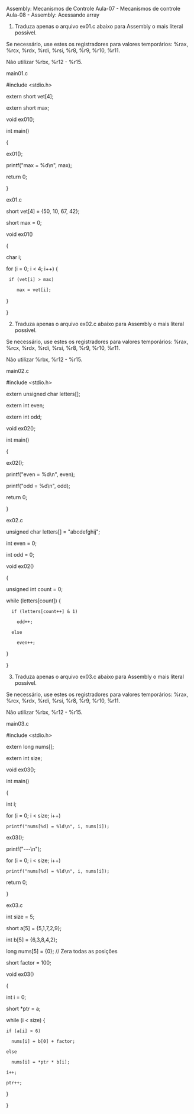 Assembly: Mecanismos de Controle
Aula-07 - Mecanismos de controle
Aula-08 - Assembly: Acessando array
1. Traduza apenas o arquivo ex01.c abaixo para Assembly o mais literal possível.

Se necessário, use estes os registradores para valores temporários: %rax, %rcx, %rdx, %rdi, %rsi, %r8, %r9, %r10, %r11.

Não utilizar %rbx, %r12 - %r15.

main01.c

#include <stdio.h>



extern short vet[4];

extern short max;



void ex01();



int main()

{

  ex01();

  printf("max = %d\n", max);

  return 0;

}

ex01.c

short vet[4] = {50, 10, 67, 42};

short max = 0;



void ex01()

{

  char i;

  for (i = 0; i < 4; i++) {

     if (vet[i] > max)

        max = vet[i];

  }

}

2.  Traduza apenas o arquivo ex02.c abaixo para Assembly o mais literal possível.

Se necessário, use estes os registradores para valores temporários: %rax, %rcx, %rdx, %rdi, %rsi, %r8, %r9, %r10, %r11.

Não utilizar %rbx, %r12 - %r15.

main02.c

#include <stdio.h>



extern unsigned char letters[];

extern int even;

extern int odd;



void ex02();



int main()

{

  ex02();



  printf("even = %d\n", even);

  printf("odd  = %d\n", odd);



  return 0;

}

ex02.c

unsigned char letters[] = "abcdefghij";

int even = 0;

int odd = 0;



void ex02()

{

   unsigned int count = 0;



   while (letters[count]) {

      if (letters[count++] & 1)

        odd++;

      else

        even++;

   }

}

3.  Traduza apenas o arquivo ex03.c abaixo para Assembly o mais literal possível.

Se necessário, use estes os registradores para valores temporários: %rax, %rcx, %rdx, %rdi, %rsi, %r8, %r9, %r10, %r11.

Não utilizar %rbx, %r12 - %r15.

main03.c

#include <stdio.h>



extern long nums[];

extern int  size;



void ex03();



int main()

{

  int i;



  for (i = 0; i < size; i++)

    printf("nums[%d] = %ld\n", i, nums[i]);



  ex03();



  printf("---\n");

  for (i = 0; i < size; i++)

    printf("nums[%d] = %ld\n", i, nums[i]);



  return 0;

}

ex03.c

int size = 5;



short a[5] = {5,1,7,2,9};

int   b[5] = {6,3,8,4,2};

long nums[5] = {0};       // Zera todas as posições



short factor = 100;



void ex03()

{

  int i = 0;

  short *ptr = a;



  while (i < size) {

    if (a[i] > 6)

      nums[i] = b[0] + factor;

    else

      nums[i] = *ptr * b[i];

    i++;

    ptr++;

   }

}